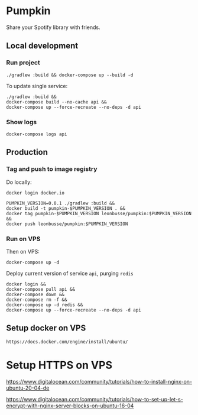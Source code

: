 # Pumpkin

Share your Spotify library with friends.

## Local development

### Run project

```
./gradlew :build && docker-compose up --build -d
```

To update single service:

```
./gradlew :build &&
docker-compose build --no-cache api &&
docker-compose up --force-recreate --no-deps -d api
``` 

### Show logs

```
docker-compose logs api
```

## Production

### Tag and push to image registry

Do locally:

```
docker login docker.io 

PUMPKIN_VERSION=0.0.1 ./gradlew :build && 
docker build -t pumpkin-$PUMPKIN_VERSION . &&
docker tag pumpkin-$PUMPKIN_VERSION leonbusse/pumpkin:$PUMPKIN_VERSION &&
docker push leonbusse/pumpkin:$PUMPKIN_VERSION
``` 

### Run on VPS

Then on VPS:
```
docker-compose up -d
```

Deploy current version of service `api`, purging `redis`
```
docker login &&
docker-compose pull api &&
docker-compose down &&
docker-compose rm -f &&
docker-compose up -d redis &&
docker-compose up --force-recreate --no-deps -d api
```


## Setup docker on VPS

```
https://docs.docker.com/engine/install/ubuntu/
```

# Setup HTTPS on VPS

https://www.digitalocean.com/community/tutorials/how-to-install-nginx-on-ubuntu-20-04-de

https://www.digitalocean.com/community/tutorials/how-to-set-up-let-s-encrypt-with-nginx-server-blocks-on-ubuntu-16-04